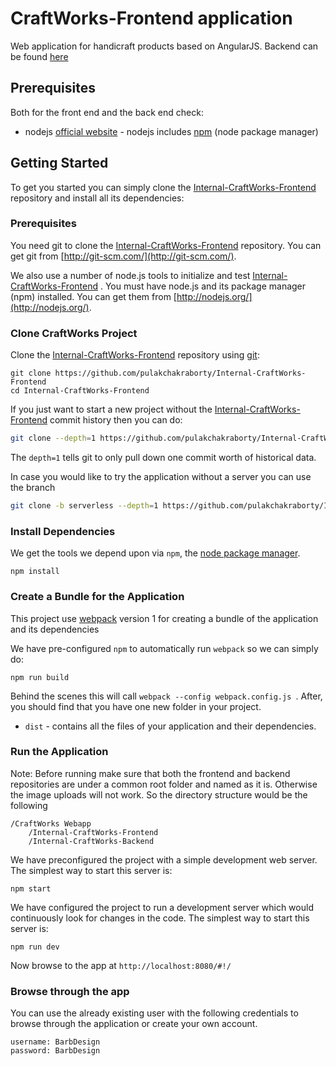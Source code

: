 # CraftWorks-Frontend application
Web application for handicraft products based on AngularJS. Backend can be found [here](https://github.com/pulakchakraborty/Internal-CraftWorks-Backend)

## Prerequisites

Both for the front end and the back end check:

* nodejs [official website](https://nodejs.org/en/) - nodejs includes [npm](https://www.npmjs.com/) (node package manager)


## Getting Started

To get you started you can simply clone the [Internal-CraftWorks-Frontend](https://github.com/pulakchakraborty/Internal-CraftWorks-Frontend) repository and install all its dependencies:

### Prerequisites

You need git to clone the [Internal-CraftWorks-Frontend](https://github.com/pulakchakraborty/Internal-CraftWorks-Frontend)  repository. You can get git from [http://git-scm.com/](http://git-scm.com/).

We also use a number of node.js tools to initialize and test [Internal-CraftWorks-Frontend](https://github.com/pulakchakraborty/Internal-CraftWorks-Frontend) . You must have node.js and its package manager (npm) installed.  You can get them from [http://nodejs.org/](http://nodejs.org/).

### Clone CraftWorks Project

Clone the [Internal-CraftWorks-Frontend](https://github.com/pulakchakraborty/Internal-CraftWorks-Frontend)  repository using [git](http://git-scm.com/):

```
git clone https://github.com/pulakchakraborty/Internal-CraftWorks-Frontend
cd Internal-CraftWorks-Frontend
```

If you just want to start a new project without the [Internal-CraftWorks-Frontend](https://github.com/pulakchakraborty/Internal-CraftWorks-Frontend)  commit history then you can do:

```bash
git clone --depth=1 https://github.com/pulakchakraborty/Internal-CraftWorks-Frontend <your-project-name>
```

The `depth=1` tells git to only pull down one commit worth of historical data.

In case you would like to try the application without a server you can use the branch <severless>

```bash
git clone -b serverless --depth=1 https://github.com/pulakchakraborty/Internal-CraftWorks-Frontend <your-project-name>
```

### Install Dependencies

We get the tools we depend upon via `npm`, the [node package manager](https://www.npmjs.com).

```
npm install
```

### Create a Bundle for the Application

This project use [webpack](https://github.com/webpack/webpack) version 1 for creating a bundle of the application and its dependencies

We have pre-configured `npm` to automatically run `webpack` so we can simply do:

```
npm run build
```

Behind the scenes this will call `webpack --config webpack.config.js `.  After, you should find that you have one new folder in your project.

* `dist` - contains all the files of your application and their dependencies.

### Run the Application

Note: Before running make sure that both the frontend and backend repositories are under a common root folder and named as it is. Otherwise the image uploads will not work. So the directory structure would be the following

```
/CraftWorks Webapp
    /Internal-CraftWorks-Frontend
    /Internal-CraftWorks-Backend
```

We have preconfigured the project with a simple development web server.  The simplest way to start
this server is:

```
npm start
```

We have configured the project to run a development server which would continuously look for changes in the code.  The simplest way to start
this server is:

```
npm run dev
```

Now browse to the app at `http://localhost:8080/#!/`


### Browse through the app

You can use the already existing user with the following credentials to browse through the application or create your own account.

```
username: BarbDesign
password: BarbDesign
```
